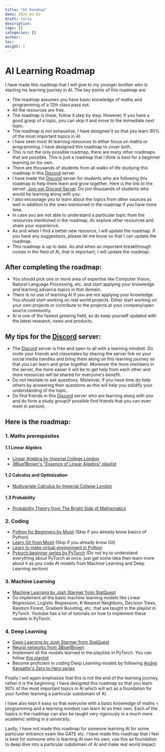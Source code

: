 ```yaml
---
title: "AI Roadmap"
date: 2025-02-01
draft: false
description:
tags: []
categories: []
author:
toc:
weight: 1
---
```


# AI Learning Roadmap

I have made this roadmap that I will give to my younger brother who is starting his learning journey in AI. The key points of this roadmap are:

- The roadmap assumes you have basic knowledge of maths and programming of a 12th class pass out.
- All the resources are free.
- The roadmap is linear, follow it step by step. However, if you have a good grasp of a topic, you can skip it and move to the immediate next topic.
- The roadmap is not exhaustive, I have designed it so that you learn 90% of the most important topics in AI.
- I have seen most AI learning resources to either focus on maths or programming. I have designed this roadmap to cover both.
- This is not the only possible roadmap, there are many other roadmaps that are possible. This is just a roadmap that I think is best for a beginner learning on his own.
- There are thousands of students from all walks of life studying this roadmap in this [Discord](https://discord.com/invite/QHAbprqQme) server
- I have made the [Discord](https://discord.com/invite/QHAbprqQme) server for students who are following this roadmap to help them learn and grow together. Here is the link to the server: [Join our Discord Server](https://discord.com/invite/QHAbprqQme). Do join thousands of students who would be learning along with you.
- I also encourage you to learn about the topics from other sources as well in addition to the ones mentioned in the roadmap if you have more time.
- In case you are not able to understand a particular topic from the resources mentioned in the roadmap, do explore other resources and share your experience.
- As and when I find a better new resource, I will update the roadmap. If you have any suggestions, please let me know so that I can update the roadmap.
- This roadmap is up to date. As and when an important breakthrough comes in the field of AI, that is important, I will update the roadmap.

## After completing the roadmap:

- You should pick one or more area of expertise like Computer Vision, Natural Language Processing, etc. and start applying your knowledge and learning advance topics in that domain.
- There is no use of learning AI if you are not applying your knowledge. You should start working on real world projects. Either start working on your own projects or contribute to the projects at your company/open source community.
- AI is one of the fastest growing field, so do keep yourself updated with the latest research, news and products.

## My tips for the [Discord](https://discord.com/invite/QHAbprqQme) server:

- The [Discord](https://discord.com/invite/QHAbprqQme) server is free and open to all with a learning mindset. Do invite your friends and classmates by sharing the server link on your social media handles and bring them along on this learning journey so that you can learn and grow together. Moreover the more members in the server, the more easier it will be to get help from each other and more resources will be shared for everyone's benefit.
- Do not hesitate to ask questions. Moreover, if you have time do help others by answering their questions as this will help you solidify your understanding of the topic.
- Do find friends in this [Discord](https://discord.com/invite/QHAbprqQme) server who are learning along with you and do form a study group(if possible find friends that you can even meet in person).

## Here is the roadmap:

### 1. Maths prerequisites

#### 1.1 Linear Algebra

- [Linear Algebra by Imperial College London](https://www.youtube.com/playlist?list=PLiiljHvN6z1_o1ztXTKWPrShrMrBLo5P3)
- [3Blue1Brown's "Essence of Linear Algebra" playlist](https://www.youtube.com/playlist?list=PLZHQObOWTQDPD3MizzM2xVFitgF8hE_ab)

#### 1.2 Calculus and Optimization

- [Multivariate Calculus by Imperial College London](https://www.youtube.com/playlist?list=PLiiljHvN6z193BBzS0Ln8NnqQmzimTW23)

#### 1.3 Probability

- [Probability Theory from The Bright Side of Mathematics](https://www.youtube.com/playlist?list=PLBh2i93oe2qswFOC98oSFc37-0f4S3D4z)

### 2. Coding

- [Python for Beginners by Mosh](https://www.youtube.com/watch?v=kqtD5dpn9C8) (Skip if you already know basics of Python)
- [Learn Git from Mosh](https://www.youtube.com/watch?v=8JJ101D3knE) (Skip if you already know Git)
- [Learn to make virtual environment in Python](https://www.youtube.com/watch?v=KxvKCSwlUv8)
- [Pytorch beginner series by PyTorch](https://www.youtube.com/playlist?list=PL_lsbAsL_o2CTlGHgMxNrKhzP97BaG9ZN) (Do not try to understand everything about PyTorch at once, just get some idea then learn more about it as you code AI models from Machine Learning and Deep Learning section)

### 3. Machine Learning

- [Machine Learning by Josh Starmer from StatQuest](https://www.youtube.com/playlist?list=PLblh5JKOoLUICTaGLRoHQDuF_7q2GfuJF)
- Do implement all the basic machine learning models like Linear Regression, Logistic Regression, K-Nearest Neighbors, Decision Trees, Random Forest, Gradient Boosting, etc. that are taught in the playlist in PyTorch. Youtube has a lot of tutorials on how to implement these models in PyTorch.

### 4. Deep Learning

- [Deep Learning by Josh Starmer from StatQuest](https://www.youtube.com/playlist?list=PLblh5JKOoLUIxGDQs4LFFD--41Vzf-ME1)
- [Neural networks from 3Blue1Brown](https://www.youtube.com/playlist?list=PLZHQObOWTQDNU6R1_67000Dx_ZCJB-3pi)
- Implement all the models learned in the playlists in PyTorch. You can follow [this playlist](https://www.youtube.com/playlist?list=PLqnslRFeH2UrcDBWF5mfPGpqQDSta6VK4)
- Become proficient in coding Deep Learning models by following [Andrej Karpathy's Zero to Hero series](https://www.youtube.com/playlist?list=PLAqhIrjkxbuWI23v9cThsA9GvCAUhRvKZ)

Finally I will again emphasize that this is not the end of the learning journey, rather it is the beginning. I have designed this roadmap so that you learn 90% of the most important topics in AI which will act as a foundation for your further learning a particular subdomain of AI.

I have also kept it easy so that everyone with a basic knowledge of maths + programming and a learning mindset can learn AI on their own. Each of the topics in the roadmap can also be taught very rigorously in a much more academic setting in a university.

Lastly, I have not made this roadmap for someone learning AI for some particular entrance exam like GATE etc. I have made this roadmap that I feel is best for someone who is learning AI own his own, use this as foundation to deep dive into a particular subdomain of AI and make real world impact.

